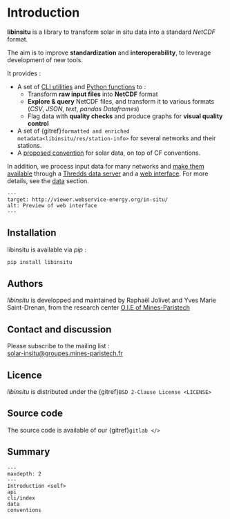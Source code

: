 # Introduction

**libinsitu** is a library to transform solar in situ data into a standard *NetCDF* format.

The aim is to improve **standardization** and **interoperability**, to leverage development of new tools.  

It provides :
* A set of [CLI utilities](cli/index.md) and [Python functions](api.md) to :
  * Transform **raw input files** into **NetCDF** format
  * **Explore & query** NetCDF files, and transform it to various formats (*CSV*, *JSON*, *text*, *pandas Dataframes*)
  * Flag data with **quality checks** and produce graphs for **visual quality control**
* A set of {gitref}`formatted and enriched metadata<libinsitu/res/station-info>` for several networks and their stations.
* A [proposed convention](conventions.md) for solar data, on top of CF conventions.

In addition, we process input data for many networks and [make them available](data) 
through a [Thredds data server](http://tds.webservice-energy.org/thredds/catalog.html) and 
a [web interface](http://viewer.webservice-energy.org/in-situ/). For more details, see the [data](data) section.

```{image} _static/img/web-interface.png
---
target: http://viewer.webservice-energy.org/in-situ/
alt: Preview of web interface
---
```


## Installation

libinsitu is available via *pip* :
```bash
pip install libinsitu
```

## Authors

*libinsitu* is developped and maintained by Raphaël Jolivet and Yves Marie Saint-Drenan, 
from the research center [O.I.E of Mines-Paristech](https://www.oie.minesparis.psl.eu/Accueil/) 

## Contact and discussion 

Please subscribe to the mailing list :<br/>
[solar-insitu@groupes.mines-paristech.fr](https://groupes.minesparis.psl.eu/wws/info/solar-insitu)

## Licence

*libinsitu* is distributed under the {gitref}`BSD 2-Clause License <LICENSE>`

## Source code

The source code is available of our {gitref}`gitlab </>`


## Summary 

```{toctree}
---
maxdepth: 2
---
Introduction <self>
api
cli/index
data
conventions
```